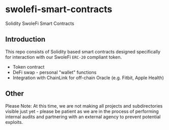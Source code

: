 # swolefi-smart-contracts
Solidity SwoleFi Smart Contracts

## Introduction

This repo consists of Solidity based smart contracts designed specifically for interaction with our SwoleFi `ERC-20` compliant token.

* Token contract
* DeFi swap - personal "wallet" functions
* Integration with ChainLink for off-chain Oracle (e.g. Fitbit, Apple Health)

## Other

Please Note: At this time, we are not making all projects and subdirectories visible just yet - please be patient as we are in the process of performing internal audits and partnering with an external agency to prevent potential exploits.
